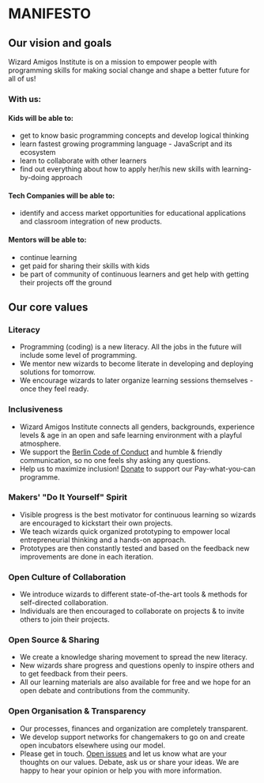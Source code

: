 # MANIFESTO

## Our vision and goals
Wizard Amigos Institute is on a mission to empower people with programming skills for making social change and shape a better future for all of us!

### With us:
#### Kids will be able to:
- get to know basic programming concepts and develop logical thinking
- learn fastest growing programming language - JavaScript and its ecosystem
- learn to collaborate with other learners
- find out everything about how to apply her/his new skills with learning-by-doing approach

#### Tech Companies will be able to:
- identify and access market opportunities for educational applications and classroom integration of new products.

#### Mentors will be able to:
- continue learning
- get paid for sharing their skills with kids
- be part of community of continuous learners and get help with getting their projects off the ground

## Our core values

### Literacy
  * Programming (coding) is a new literacy. All the jobs in the future will include some level of programming.
  * We mentor new wizards to become literate in developing and deploying solutions for tomorrow.
  * We encourage wizards to later organize learning sessions themselves - once they feel ready.

### Inclusiveness
  * Wizard Amigos Institute connects all genders, backgrounds, experience levels & age in an open and safe learning environment with a playful atmosphere.
  * We support the [Berlin Code of Conduct](http://berlincodeofconduct.org/) and humble & friendly communication, so no one feels shy asking any questions.
  * Help us to maximize inclusion! [Donate](https://gratipay.com/pleaseDropUsAnEmailInstead) to support our Pay-what-you-can programme.

### Makers' "Do It Yourself" Spirit
  * Visible progress is the best motivator for continuous learning so wizards are encouraged to kickstart their own projects.
  * We teach wizards quick organized prototyping to empower local entrepreneurial thinking and a hands-on approach.
  * Prototypes are then constantly tested and based on the feedback new improvements are done in each iteration.

### Open Culture of Collaboration
  * We introduce wizards to different state-of-the-art tools & methods for self-directed collaboration.
  * Individuals are then encouraged to collaborate on projects & to invite others to join their projects.

### Open Source & Sharing
  * We create a knowledge sharing movement to spread the new literacy.
  * New wizards share progress and questions openly to inspire others and to get feedback from their peers.
  * All our learning materials are also available for free and we hope for an open debate and contributions from the community.

### Open Organisation & Transparency
  * Our processes, finances and organization are completely transparent.
  * We develop support networks for changemakers to go on and create open incubators elsewhere using our model.
  * Please get in touch. [Open issues](https://github.com/wizardamigosinstitute/discussion/issues) and let us know what are your thoughts on our values. Debate, ask us or share your ideas. We are happy to hear your opinion or help you with more information.
